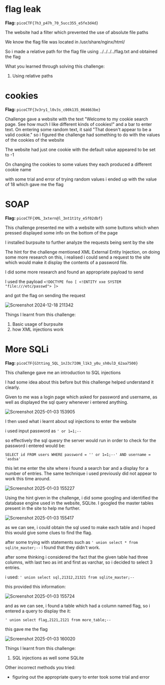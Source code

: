 # flag leak

**Flag:** `picoCTF{7h3_p47h_70_5ucc355_e5fe3d4d}`

The website had a filter which prevented the use of absolute file paths

We know the flag file was located in /usr/share/nginx/html/

So i made a relative path for the flag file using ../../../../flag.txt and obtained the flag

What you learned through solving this challenge:

1. Using relative paths

# cookies

**Flag:** `picoCTF{3v3ry1_l0v3s_c00k135_064663be}`

Challenge gave a website with the text "Welcome to my cookie search page. See how much I like different kinds of cookies!" and a bar to enter text. On entering some random text, it said "That doesn't appear to be a valid cookie." so i figured the challenge had something to do with the values of the cookies of the website

The website had just one cookie with the default value appeared to be set to -1

On changing the cookies to some values they each produced a different cookie name

with some trial and error of trying random values i ended up with the value of 18 which gave me the flag

# SOAP

**Flag:** `picoCTF{XML_3xtern@l_3nt1t1ty_e5f02dbf}`

This challenge presented me with a website with some buttons which when pressed displayed some info on the bottom of the page

I installed burpsuite to further analyze the requests being sent by the site

The hint for the challenge mentioned XML External Entity Injection, on doing some more research on this, i realised i could send a request to the site which would make it display the contents of a password file.

I did some more research and found an appropriate payload to send

I used the payload `<!DOCTYPE foo [ <!ENTITY xxe SYSTEM "file:///etc/passwd"> ]>`

and got the flag on sending the request

![Screenshot 2024-12-18 211342](https://github.com/user-attachments/assets/97044e26-5a96-4801-a1b9-55cc479ecae8)


Things I learnt from this challenge: 

1. Basic usage of burpsuite
2. how XML injections work

# More SQLi

**Flag:** `picoCTF{G3tting_5QL_1nJ3c7I0N_l1k3_y0u_sh0ulD_62aa7500}`

This challenge gave me an introduction to SQL injections

I had some idea about this before but this challenge helped understand it clearly.

Given to me was a login page which asked for password and username, as well as displayed the sql query whenever i entered anything.


![Screenshot 2025-01-03 153905](https://github.com/user-attachments/assets/10be4c36-a3b3-426d-94f3-9e8f87f9ddfc)

I then used what i learnt about sql injections to enter the website

i used input password as `' or 1=1;--`

so effectively the sql quesry the server would run in order to check for the password i entered would be:

`SELECT id FROM users WHERE password = '' or 1=1;--' AND username = 'asdsa'`

this let me enter the site where i found a search bar and a display for a number of entries. The same technique i used previously did not appear to work this time around.

![Screenshot 2025-01-03 155227](https://github.com/user-attachments/assets/0f807a1e-a872-4791-8773-b1c4e7fda44f)

Using the hint given in the challenge, i did some googling and identified the database engine used in the website, SQLite. I googled the master tables present in the site to help me further.

![Screenshot 2025-01-03 155417](https://github.com/user-attachments/assets/8e41f36c-21da-4bae-b93d-2db1fad0002a)

as we can see, i could obtain the sql used to make each table and i hoped this would give some clues to find the flag.

after some trying with statements such as `' union select * from sqlite_master;--` i found that they didn't work.

after some thinking i considered the fact that the given table had three columns, with last two as int and first as varchar, so i decided to select 3 entries.

i used: `' union select sql,21312,21321 from sqlite_master;--`

this provided this information:  

![Screenshot 2025-01-03 155724](https://github.com/user-attachments/assets/f8eab20b-60b8-4a66-a36a-bcccdf1c969b)


and as we can see, i found a table which had a column named flag, so i entered a query to display the it:

`' union select flag,2121,2121 from more_table;--`

this gave me the flag 

![Screenshot 2025-01-03 160020](https://github.com/user-attachments/assets/d298e306-1b7a-4de2-bd2b-ca80c1f81c17)


Things I learnt from this challenge: 

1. SQL injections as well some SQLite

Other incorrect methods you tried:

- figuring out the appropriate query to enter took some trial and error









